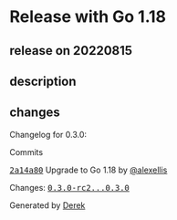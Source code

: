 # Release with Go 1.18

## release on 20220815

## description

## changes

Changelog for 0.3.0:

Commits

<a class="commit-link" data-hovercard-type="commit" data-hovercard-url="https://github.com/openfaas/nats-connector/commit/2a14a807e2ac468d650b0b60e6883ce09388e134/hovercard" href="https://github.com/openfaas/nats-connector/commit/2a14a807e2ac468d650b0b60e6883ce09388e134"><tt>2a14a80</tt></a> Upgrade to Go 1.18 by <a class="user-mention notranslate" data-hovercard-type="user" data-hovercard-url="/users/alexellis/hovercard" data-octo-click="hovercard-link-click" data-octo-dimensions="link_type:self" href="https://github.com/alexellis">@alexellis</a>

Changes: <a class="commit-link" href="https://github.com/openfaas/nats-connector/compare/0.3.0-rc2...0.3.0"><tt>0.3.0-rc2...0.3.0</tt></a>

Generated by <a href="https://github.com/alexellis/derek/">Derek</a>

